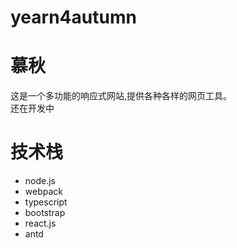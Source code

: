 # yearn4autumn
# 慕秋
这是一个多功能的响应式网站,提供各种各样的网页工具。   
还在开发中

# 技术栈
* node.js
* webpack
* typescript
* bootstrap
* react.js
* antd